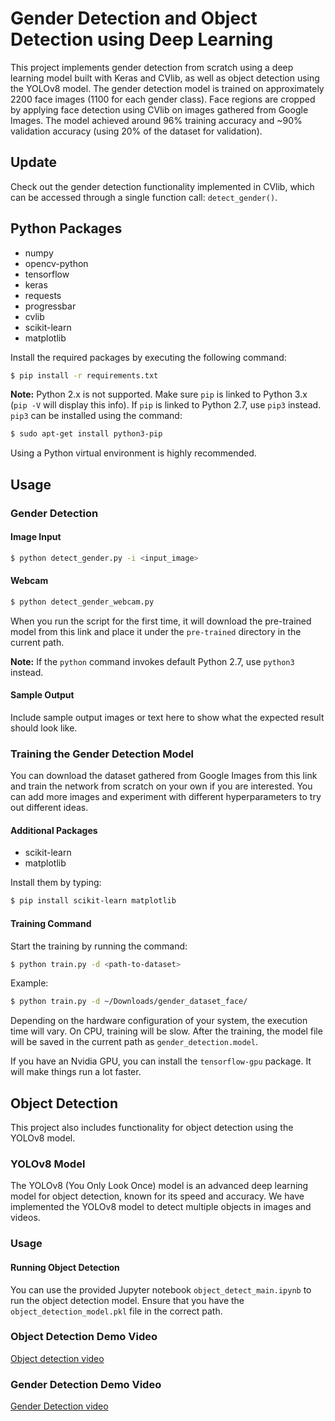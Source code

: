 
# Gender Detection and Object Detection using Deep Learning

This project implements gender detection from scratch using a deep learning model built with Keras and CVlib, as well as object detection using the YOLOv8 model. The gender detection model is trained on approximately 2200 face images (1100 for each gender class). Face regions are cropped by applying face detection using CVlib on images gathered from Google Images. The model achieved around 96% training accuracy and ~90% validation accuracy (using 20% of the dataset for validation).

## Update
Check out the gender detection functionality implemented in CVlib, which can be accessed through a single function call: `detect_gender()`.

## Python Packages
- numpy
- opencv-python
- tensorflow
- keras
- requests
- progressbar
- cvlib
- scikit-learn
- matplotlib

Install the required packages by executing the following command:
```bash
$ pip install -r requirements.txt
```

**Note:** Python 2.x is not supported. Make sure `pip` is linked to Python 3.x (`pip -V` will display this info). If `pip` is linked to Python 2.7, use `pip3` instead. `pip3` can be installed using the command:
```bash
$ sudo apt-get install python3-pip
```
Using a Python virtual environment is highly recommended.

## Usage

### Gender Detection

#### Image Input
```bash
$ python detect_gender.py -i <input_image>
```

#### Webcam
```bash
$ python detect_gender_webcam.py
```

When you run the script for the first time, it will download the pre-trained model from this link and place it under the `pre-trained` directory in the current path.

**Note:** If the `python` command invokes default Python 2.7, use `python3` instead.

#### Sample Output

Include sample output images or text here to show what the expected result should look like.

### Training the Gender Detection Model

You can download the dataset gathered from Google Images from this link and train the network from scratch on your own if you are interested. You can add more images and experiment with different hyperparameters to try out different ideas.

#### Additional Packages
- scikit-learn
- matplotlib

Install them by typing:
```bash
$ pip install scikit-learn matplotlib
```

#### Training Command
Start the training by running the command:
```bash
$ python train.py -d <path-to-dataset>
```
Example:
```bash
$ python train.py -d ~/Downloads/gender_dataset_face/
```

Depending on the hardware configuration of your system, the execution time will vary. On CPU, training will be slow. After the training, the model file will be saved in the current path as `gender_detection.model`.

If you have an Nvidia GPU, you can install the `tensorflow-gpu` package. It will make things run a lot faster.

## Object Detection

This project also includes functionality for object detection using the YOLOv8 model. 

### YOLOv8 Model

The YOLOv8 (You Only Look Once) model is an advanced deep learning model for object detection, known for its speed and accuracy. We have implemented the YOLOv8 model to detect multiple objects in images and videos.

### Usage

#### Running Object Detection
You can use the provided Jupyter notebook `object_detect_main.ipynb` to run the object detection model. Ensure that you have the `object_detection_model.pkl` file in the correct path.

### Object Detection Demo Video
[Object detection video](https://drive.google.com/file/d/1KcppfcaQXAsLPkHiCEB6be3zh3Y2d2ab/view)

### Gender Detection Demo Video
[Gender Detection video](https://drive.google.com/file/d/1bHDZ-n8Mr3JZysEHs7GMEWTZj6i2TfjJ/view)
